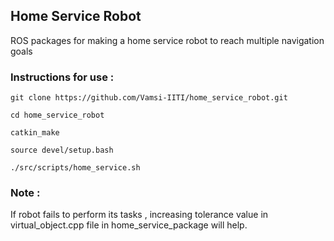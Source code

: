 ## Home Service Robot
ROS packages for making a home service robot to reach multiple navigation goals

### Instructions for use :

```
git clone https://github.com/Vamsi-IITI/home_service_robot.git
```
```
cd home_service_robot
```
```
catkin_make
```
```
source devel/setup.bash
```
```
./src/scripts/home_service.sh
```
### Note :
If robot fails to perform its tasks , increasing tolerance value in virtual_object.cpp file in home_service_package will help.
